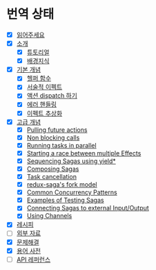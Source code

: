 # 번역 상태

* [x] [읽어주세요](/README.md)
* [x] [소개](/introduction/README.md)
  * [x] [튜토리얼](/introduction/BeginnerTutorial.md)
  * [x] [배경지식](/introduction/SagaBackground.md) 
* [x] [기본 개념](/basics/README.md)
  * [x] [헬퍼 함수](/basics/UsingSagaHelpers.md)
  * [x] [서술적 이펙트](/basics/DeclarativeEffects.md)
  * [x] [액션 dispatch 하기](/basics/DispatchingActions.md) 
  * [x] [에러 핸들링](/basics/ErrorHandling.md)
  * [x] [이펙트 추상화](/basics/Effect.md)
* [x] [고급 개념](/advanced/README.md)
  * [x] [Pulling future actions](/advanced/FutureActions.md)
  * [x] [Non blocking calls](/advanced/NonBlockingCalls.md)
  * [x] [Running tasks in parallel](/advanced/RunningTasksInParallel.md)
  * [x] [Starting a race between multiple Effects](/advanced/RacingEffects.md) 
  * [x] [Sequencing Sagas using yield*](/advanced/SequencingSagas.md) 
  * [x] [Composing Sagas](/advanced/ComposingSagas.md) 
  * [x] [Task cancellation](/advanced/TaskCancellation.md)
  * [x] [redux-saga's fork model](/advanced/ForkModel.md)
  * [x] [Common Concurrency Patterns](/advanced/Concurrency.md)
  * [x] [Examples of Testing Sagas](/advanced/Testing.md)
  * [x] [Connecting Sagas to external Input/Output](/advanced/UsingRunSaga.md)
  * [x] [Using Channels](/advanced/Channels.md)
* [x] [레시피](/recipes/README.md)
* [ ] [외부 자료](/ExternalResources.md)
* [x] [문제해결](/Troubleshooting.md)
* [x] [용어 사전](/Glossary.md)
* [ ] [API 레퍼런스](/api/README.md)
